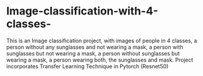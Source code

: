 # Image-classification-with-4-classes-
This is an Image classification project, with images of people in 4 classes, a person without any sunglasses and not wearing a mask, a person with sunglasses but not wearing a mask, a person without sunglasses but wearing a mask,  a person wearing both, the sunglasses and mask. Project incorporates Transfer Learning Technique in Pytorch (Resnet50) 
